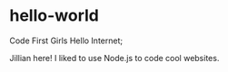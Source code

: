 # hello-world
Code First Girls
Hello Internet;

Jillian here! I liked to use Node.js to code cool websites.
